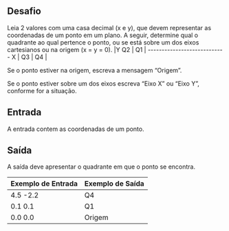 ## Desafio

Leia 2 valores com uma casa decimal (x e y), que devem representar as coordenadas de um ponto em um plano. A seguir, determine qual o quadrante ao qual pertence o ponto, ou se está sobre um dos eixos cartesianos ou na origem (x = y = 0).
	          |Y
	Q2        |		Q1
	          |
---------------------------- X
	          |
	Q3        |		Q4
	          |			  

Se o ponto estiver na origem, escreva a mensagem “Origem”.

Se o ponto estiver sobre um dos eixos escreva “Eixo X” ou “Eixo Y”, conforme for a situação.



## Entrada
A entrada contem as coordenadas de um ponto.


## Saída
A saída deve apresentar o quadrante em que o ponto se encontra.

| Exemplo de Entrada | Exemplo de Saída|
| ---|--- |
| 4.5 -2.2 | Q4 |
| 0.1 0.1 | Q1 |
| 0.0 0.0 | Origem |
